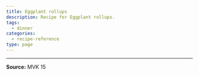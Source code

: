 ```yaml
---
title: Eggplant rollups
description: Recipe for Eggplant rollups.
tags:
  - dinner
categories:
  - recipe-reference
type: page
---
```


---

**Source:** MVK 15